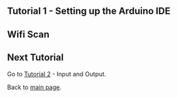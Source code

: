## Tutorial 1 - Setting up the Arduino IDE

## Wifi Scan





## Next Tutorial
Go to [Tutorial 2](../tutorial2/ReadMe.md) - Input and Output.

Back to [main page](../../README.md).
